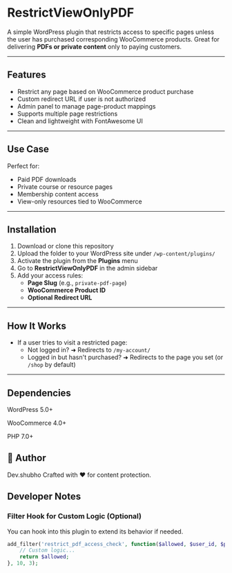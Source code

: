 # RestrictViewOnlyPDF

A simple WordPress plugin that restricts access to specific pages unless the user has purchased corresponding WooCommerce products. Great for delivering **PDFs or private content** only to paying customers.

---

## Features

- Restrict any page based on WooCommerce product purchase
- Custom redirect URL if user is not authorized
- Admin panel to manage page-product mappings
- Supports multiple page restrictions
- Clean and lightweight with FontAwesome UI

---

## Use Case

Perfect for:

- Paid PDF downloads
- Private course or resource pages
- Membership content access
- View-only resources tied to WooCommerce

---

## Installation

1. Download or clone this repository
2. Upload the folder to your WordPress site under `/wp-content/plugins/`
3. Activate the plugin from the **Plugins** menu
4. Go to **RestrictViewOnlyPDF** in the admin sidebar
5. Add your access rules:
   - **Page Slug** (e.g., `private-pdf-page`)
   - **WooCommerce Product ID**
   - **Optional Redirect URL**

---

## How It Works

- If a user tries to visit a restricted page:
  - Not logged in? ➜ Redirects to `/my-account/`
  - Logged in but hasn't purchased? ➜ Redirects to the page you set (or `/shop` by default)

---
## Dependencies
WordPress 5.0+

WooCommerce 4.0+

PHP 7.0+

## 👤 Author
Dev.shubho
Crafted with ❤️ for content protection.

## Developer Notes

### Filter Hook for Custom Logic (Optional)
You can hook into this plugin to extend its behavior if needed.

```php
add_filter('restrict_pdf_access_check', function($allowed, $user_id, $product_id) {
    // Custom logic...
    return $allowed;
}, 10, 3);


